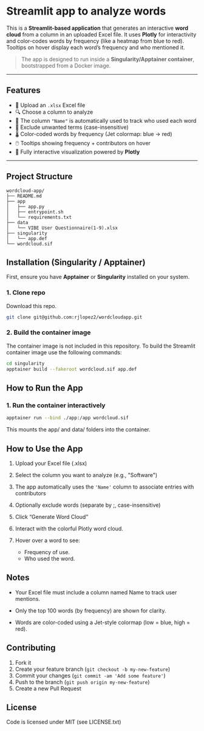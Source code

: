 # Streamlit app to analyze words

This is a **Streamlit-based application** that generates an interactive **word cloud** from a column in an uploaded Excel file. It uses **Plotly** for interactivity and color-codes words by frequency (like a heatmap from blue to red). Tooltips on hover display each word’s frequency and who mentioned it.

> The app is designed to run inside a **Singularity/Apptainer container**, bootstrapped from a Docker image.

---

## Features

- 📂 Upload an `.xlsx` Excel file
- 🔍 Choose a column to analyze
- 🙋 The column `"Name"` is automatically used to track who used each word
- 🧹 Exclude unwanted terms (case-insensitive)
- 🌡️ Color-coded words by frequency (Jet colormap: blue → red)
- 🖱️ Tooltips showing frequency + contributors on hover
- 📱 Fully interactive visualization powered by **Plotly**

---

## Project Structure

```
wordcloud-app/
├── README.md
├── app
│   ├── app.py
│   ├── entrypoint.sh
│   └── requirements.txt
├── data
│   └── VIBE User Questionnaire(1-9).xlsx
├── singularity
│   └── app.def
└── wordcloud.sif

```


## Installation (Singularity / Apptainer)

First, ensure you have **Apptainer** or **Singularity** installed on your system.

### 1. Clone repo
Download this repo.
```bash
git clone git@github.com:rjlopez2/wordcloudapp.git
```

### 2. Build the container image
The container image is not included in this repository. To build the Streamlit container image use the following commands:
```bash
cd singularity
apptainer build --fakeroot wordcloud.sif app.def 
````

## How to Run the App

### 1. Run the container interactively
```bash
apptainer run --bind ./app:/app wordcloud.sif
```

This mounts the app/ and data/ folders into the container.

## How to Use the App

1. Upload your Excel file (.xlsx)

2. Select the column you want to analyze (e.g., "Software")

3. The app automatically uses the `'Name'` column to associate entries with contributors

4. Optionally exclude words (separate by ;, case-insensitive)

5. Click “Generate Word Cloud”

6. Interact with the colorful Plotly word cloud.

7. Hover over a word to see:
   - Frequency of use.
   - Who used the word.


## Notes

- Your Excel file must include a column named Name to track user mentions.

- Only the top 100 words (by frequency) are shown for clarity.

- Words are color-coded using a Jet-style colormap (low = blue, high = red).

## Contributing

1. Fork it
2. Create your feature branch (`git checkout -b my-new-feature`)
3. Commit your changes (`git commit -am 'Add some feature'`)
4. Push to the branch (`git push origin my-new-feature`)
5. Create a new Pull Request

## License

Code is licensed under MIT (see LICENSE.txt)
